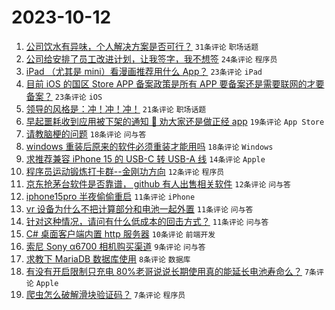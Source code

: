 # 2023-10-12

1. [公司饮水有异味，个人解决方案是否可行？](https://www.v2ex.com/t/981173) `31条评论` `职场话题`
1. [公司给安排了员工改进计划，让我签字，我不想签](https://www.v2ex.com/t/981210) `24条评论` `程序员`
1. [iPad （尤其是 mini）看漫画推荐用什么 App？](https://www.v2ex.com/t/981185) `23条评论` `iPad`
1. [目前 iOS 的国区 Store APP 备案政策是所有 APP 要备案还是需要联网的才要备案？](https://www.v2ex.com/t/981180) `23条评论` `iOS`
1. [领导的风格是：冲！冲！冲！](https://www.v2ex.com/t/981189) `21条评论` `职场话题`
1. [早起噩耗收到应用被下架的通知 🥹 劝大家还是做正经 app](https://www.v2ex.com/t/981183) `19条评论` `App Store`
1. [请教脑梗的问题](https://www.v2ex.com/t/981198) `18条评论` `问与答`
1. [windows 重装后原来的软件必须重装才能用吗](https://www.v2ex.com/t/981178) `18条评论` `Windows`
1. [求推荐兼容 iPhone 15 的 USB-C 转 USB-A 线](https://www.v2ex.com/t/981196) `14条评论` `Apple`
1. [程序员运动锻炼打卡群--金刚功方向](https://www.v2ex.com/t/981214) `12条评论` `程序员`
1. [京东抢茅台软件是否靠谱， github 有人出售相关软件](https://www.v2ex.com/t/981211) `12条评论` `问与答`
1. [iphone15pro 半夜偷偷重启](https://www.v2ex.com/t/981223) `11条评论` `iPhone`
1. [vr 设备为什么不把计算部分和电池一起外置](https://www.v2ex.com/t/981192) `11条评论` `问与答`
1. [针对这种情况，请问有什么低成本的回击方式？](https://www.v2ex.com/t/981184) `11条评论` `问与答`
1. [C# 桌面客户端内置 http 服务器](https://www.v2ex.com/t/981174) `10条评论` `前端开发`
1. [索尼 Sony α6700 相机购买渠道](https://www.v2ex.com/t/981195) `9条评论` `问与答`
1. [求教下 MariaDB 数据库使用](https://www.v2ex.com/t/981190) `8条评论` `数据库`
1. [有没有开启限制只充电 80%老哥说说长期使用真的能延长电池寿命么？](https://www.v2ex.com/t/981203) `7条评论` `Apple`
1. [爬虫怎么破解滑块验证码？](https://www.v2ex.com/t/981177) `7条评论` `程序员`
